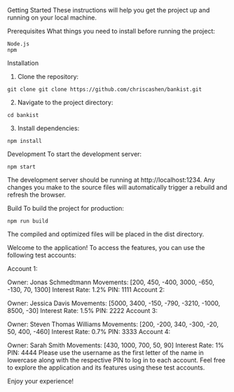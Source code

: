 
Getting Started
These instructions will help you get the project up and running on your local machine.

Prerequisites
What things you need to install before running the project:
```
Node.js
npm
```
Installation
1. Clone the repository:
```
git clone git clone https://github.com/chriscashen/bankist.git
```
2. Navigate to the project directory:
```
cd bankist
```
3. Install dependencies:
```
npm install
```

Development
To start the development server:
```
npm start
```
The development server should be running at http://localhost:1234. Any changes you make to the source files will automatically trigger a rebuild and refresh the browser.

Build
To build the project for production:
```
npm run build
```
The compiled and optimized files will be placed in the dist directory.

Welcome to the application! To access the features, you can use the following test accounts:

Account 1:

Owner: Jonas Schmedtmann
Movements: [200, 450, -400, 3000, -650, -130, 70, 1300]
Interest Rate: 1.2%
PIN: 1111
Account 2:

Owner: Jessica Davis
Movements: [5000, 3400, -150, -790, -3210, -1000, 8500, -30]
Interest Rate: 1.5%
PIN: 2222
Account 3:

Owner: Steven Thomas Williams
Movements: [200, -200, 340, -300, -20, 50, 400, -460]
Interest Rate: 0.7%
PIN: 3333
Account 4:

Owner: Sarah Smith
Movements: [430, 1000, 700, 50, 90]
Interest Rate: 1%
PIN: 4444
Please use the username as the first letter of the name in lowercase along with the respective PIN to log in to each account. Feel free to explore the application and its features using these test accounts.

Enjoy your experience!
